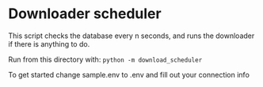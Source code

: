 # Downloader scheduler

This script checks the database every n seconds, and runs the downloader if there is anything to do.

Run from this directory with:
`python -m download_scheduler`

To get started change sample.env to .env and fill out your connection info
